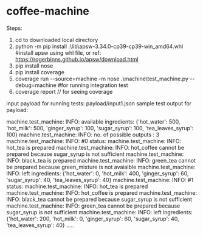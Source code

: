 # coffee-machine

Steps:
1. cd to downloaded local directory
2. python -m pip install .\lib\apsw-3.34.0-cp39-cp39-win_amd64.whl #install apsw using whl file, or ref: https://rogerbinns.github.io/apsw/download.html
3. pip install nose
4. pip install coverage
5. coverage run --source=machine -m nose .\machine\test_machine.py --debug=machine #for running integration test
6. coverage report // for seeing coverage


input payload for running tests: payload/input1.json
sample test output for payload:

machine.test_machine: INFO: available ingredients: {'hot_water': 500, 'hot_milk': 500, 'ginger_syrup': 100, 'sugar_syrup': 100, 'tea_leaves_syrup': 100}
machine.test_machine: INFO: no. of possible outputs : 3
machine.test_machine: INFO: #0 status:
machine.test_machine: INFO: hot_tea is prepared
machine.test_machine: INFO: hot_coffee cannot be prepared because sugar_syrup is not sufficient
machine.test_machine: INFO: black_tea is prepared
machine.test_machine: INFO: green_tea cannot be prepared because green_mixture is not avaialble
machine.test_machine: INFO: left ingredients: {'hot_water': 0, 'hot_milk': 400, 'ginger_syrup': 60, 'sugar_syrup': 40, 'tea_leaves_syrup': 40}
machine.test_machine: INFO: #1 status:
machine.test_machine: INFO: hot_tea is prepared   
machine.test_machine: INFO: hot_coffee is prepared
machine.test_machine: INFO: black_tea cannot be prepared because sugar_syrup is not sufficient
machine.test_machine: INFO: green_tea cannot be prepared because sugar_syrup is not sufficient
machine.test_machine: INFO: left ingredients: {'hot_water': 200, 'hot_milk': 0, 'ginger_syrup': 60, 'sugar_syrup': 40, 'tea_leaves_syrup': 40}
.....

